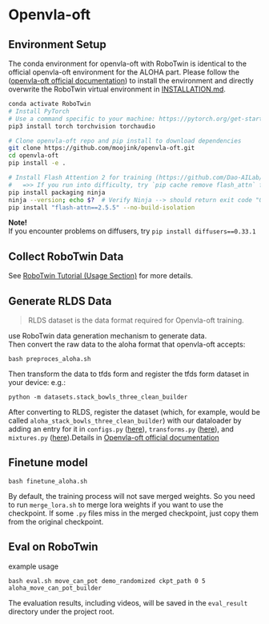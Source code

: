 # Openvla-oft
## Environment Setup
The conda environment for openvla-oft with RoboTwin is identical to the official openvla-oft environment for the ALOHA part. Please follow the ([openvla-oft official documentation](https://github.com/moojink/openvla-oft/blob/main/SETUP.md)) to install the environment and directly overwrite the RoboTwin virtual environment in [INSTALLATION.md](../../INSTALLATION.md).

```bash
conda activate RoboTwin
# Install PyTorch
# Use a command specific to your machine: https://pytorch.org/get-started/locally/
pip3 install torch torchvision torchaudio

# Clone openvla-oft repo and pip install to download dependencies
git clone https://github.com/moojink/openvla-oft.git
cd openvla-oft
pip install -e .

# Install Flash Attention 2 for training (https://github.com/Dao-AILab/flash-attention)
#   =>> If you run into difficulty, try `pip cache remove flash_attn` first
pip install packaging ninja
ninja --version; echo $?  # Verify Ninja --> should return exit code "0"
pip install "flash-attn==2.5.5" --no-build-isolation
```
**Note!**  
If you encounter problems on diffusers, try `pip install diffusers==0.33.1`

## Collect RoboTwin Data

See [RoboTwin Tutorial (Usage Section)](https://robotwin-platform.github.io/doc/usage/collect-data.html) for more details.

## Generate RLDS Data
> RLDS dataset is the data format required for Openvla-oft training.  

use RoboTwin data generation mechanism to generate data.   
Then convert the raw data to the aloha format that openvla-oft accepts: 
```
bash preproces_aloha.sh
```
Then transform the data to tfds form and register the tfds form dataset in your device: e.g.:
```
python -m datasets.stack_bowls_three_clean_builder
```
After converting to RLDS, register the dataset (which, for example, would be called `aloha_stack_bowls_three_clean_builder`) with our dataloader by adding an entry for it in `configs.py` ([here](prismatic/vla/datasets/rlds/oxe/configs.py#L680)), `transforms.py` ([here](prismatic/vla/datasets/rlds/oxe/transforms.py#L928)), and `mixtures.py` ([here](prismatic/vla/datasets/rlds/oxe/mixtures.py#L216)).Details in   [Openvla-oft official documentation](https://github.com/moojink/openvla-oft/blob/main/ALOHA.md ) 

## Finetune model
```
bash finetune_aloha.sh
```
By default, the training process will not save merged weights. So you need to run `merge_lora.sh` to merge lora weights if you want to use the checkpoint. If some `.py` files miss in the merged checkpoint, just copy them from the original checkpoint.
## Eval on RoboTwin
example usage
```
bash eval.sh move_can_pot demo_randomized ckpt_path 0 5 aloha_move_can_pot_builder
```

The evaluation results, including videos, will be saved in the `eval_result` directory under the project root.  
